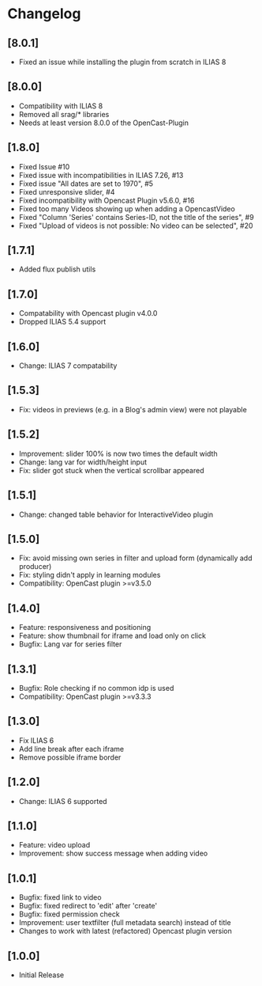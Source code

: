 # Changelog

## [8.0.1]
- Fixed an issue while installing the plugin from scratch in ILIAS 8

## [8.0.0]
- Compatibility with ILIAS 8
- Removed all srag/* libraries
- Needs at least version 8.0.0 of the OpenCast-Plugin

## [1.8.0]
- Fixed Issue #10
- Fixed issue with incompatibilities in ILIAS 7.26, #13
- Fixed issue "All dates are set to 1970", #5
- Fixed unresponsive slider, #4
- Fixed incompatibility with Opencast Plugin v5.6.0, #16
- Fixed too many Videos showing up when adding a OpencastVideo
- Fixed "Column 'Series' contains Series-ID, not the title of the series", #9
- Fixed "Upload of videos is not possible: No video can be selected", #20

## [1.7.1]
- Added flux publish utils

## [1.7.0]
- Compatability with Opencast plugin v4.0.0
- Dropped ILIAS 5.4 support

## [1.6.0]
- Change: ILIAS 7 compatability

## [1.5.3]
- Fix: videos in previews (e.g. in a Blog's admin view) were not playable

## [1.5.2]
- Improvement: slider 100% is now two times the default width
- Change: lang var for width/height input
- Fix: slider got stuck when the vertical scrollbar appeared

## [1.5.1]
- Change: changed table behavior for InteractiveVideo plugin 

## [1.5.0]
- Fix: avoid missing own series in filter and upload form (dynamically add producer)
- Fix: styling didn't apply in learning modules
- Compatibility: OpenCast plugin >=v3.5.0

## [1.4.0]
- Feature: responsiveness and positioning
- Feature: show thumbnail for iframe and load only on click
- Bugfix: Lang var for series filter

## [1.3.1]
- Bugfix: Role checking if no common idp is used
- Compatibility: OpenCast plugin >=v3.3.3

## [1.3.0]
- Fix ILIAS 6
- Add line break after each iframe
- Remove possible iframe border

## [1.2.0]
- Change: ILIAS 6 supported

## [1.1.0]
- Feature: video upload
- Improvement: show success message when adding video

## [1.0.1]
- Bugfix: fixed link to video
- Bugfix: fixed redirect to 'edit' after 'create'
- Bugfix: fixed permission check
- Improvement: user textfilter (full metadata search) instead of title
- Changes to work with latest (refactored) Opencast plugin version

## [1.0.0]
- Initial Release
